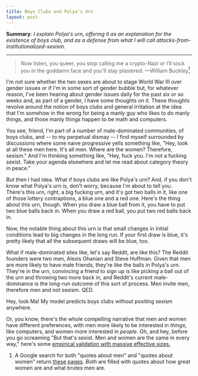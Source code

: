 ```yaml
---
title: Boys Clubs and Polya's Urn
layout: post
---
```


**Summary**: *I explain Polya's urn, offering it as an explanation for the
 existence of boys club, and as a defense from what I will call
 attacks-from-institutionalized-sexism.*
 <hr>

> Now listen, you queer, you stop calling me a crypto-Nazi or I’ll sock you in
> the goddamn face and you’ll stay plastered.
<span id="quote-attribute">—William Buckley<a href="#citation-1"><sup>1</sup></a></span>

I'm not sure whether the two sexes are about to stage World War III over gender
issues or if I'm in some sort of gender bubble but, for whatever reason, I've
been hearing about gender issues daily for the past six or so weeks and, as part of
a gender, I have some thoughts on it. These thoughts revolve around the notion
of boys clubs and general irritation at the idea that I'm somehow in the wrong
for being a manly guy who likes to do manly things, and those manly things
happen to be math and computers. 

You see, friend, I'm part of a number of male-dominated communities, of boys
clubs, and -- to my perpetual dismay -- I find myself surrounded by discussions
where some naive progressive yells something like, "Hey, look at all these men
here. It's all men. Where are the women? Therefore, sexism." And I'm thinking
something like, "Hey, fuck you. I'm not a fucking sexist. Take your agenda
elsewhere and let me read about category theory in peace."

But then I had idea. What if boys clubs are like Polya's urn? And, if you don't
know what Polya's urn is, don't worry, because I'm about to tell you. There's
this urn, right, a big fucking urn, and it's got two balls in it, like one of
those lottery contraptions, a blue one and a red one. Here's the thing about
this urn, though. When you draw a blue ball from it, you have to put two blue
balls back in. When you draw a red ball, you put two red balls back in. 

Now, the notable thing about this urn is that small changes in initial
conditions lead to big changes in the long run. If your first draw is blue, it's
pretty likely that all the subsequent draws will be blue, too.

What if male-dominated sites like, let's say Reddit, are like this? The Reddit founders
were two men, Alexis Ohanian and Steve Huffman. Given that men are more likely
to have male friends, they're like the balls in Polya's urn. They're in the urn,
convincing a friend to sign up is like picking a ball out of the urn and
throwing two more back in, and Reddit's current male-dominance is the long-run
outcome of this sort of process. Men invite men, therefore men and not
sexism. QED.

Hey, look Ma! My model predicts boys clubs without positing sexism anywhere. 

Or, you know, there's the whole compelling narrative that men and women have different
preferences, with men more likely to be interested in *things*, like computers,
and women more interested in *people*. Oh, and hey, before you go screaming
"But that's sexist. Men and women are the same in every way," here's some [empirical validation with massive effective sizes.](http://psycnet.apa.org/?&fa=main.doiLanding&doi=10.1037/a0017364)

<a name="citation-1"></a>
1. A Google search for both "quotes about men" and "quotes about women" return [these](https://www.goodreads.com/quotes/tag/men)
[pages](https://www.goodreads.com/quotes/tag/men). *Both* are filled with quotes
about how great women are and what brutes men are.
